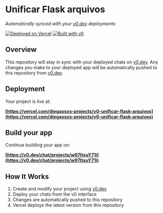 # Unificar Flask arquivos

*Automatically synced with your [v0.dev](https://v0.dev) deployments*

[![Deployed on Vercel](https://img.shields.io/badge/Deployed%20on-Vercel-black?style=for-the-badge&logo=vercel)](https://vercel.com/diegaosxs-projects/v0-unificar-flask-arquivos)
[![Built with v0](https://img.shields.io/badge/Built%20with-v0.dev-black?style=for-the-badge)](https://v0.dev/chat/projects/w97ItxuY71i)

## Overview

This repository will stay in sync with your deployed chats on [v0.dev](https://v0.dev).
Any changes you make to your deployed app will be automatically pushed to this repository from [v0.dev](https://v0.dev).

## Deployment

Your project is live at:

**[https://vercel.com/diegaosxs-projects/v0-unificar-flask-arquivos](https://vercel.com/diegaosxs-projects/v0-unificar-flask-arquivos)**

## Build your app

Continue building your app on:

**[https://v0.dev/chat/projects/w97ItxuY71i](https://v0.dev/chat/projects/w97ItxuY71i)**

## How It Works

1. Create and modify your project using [v0.dev](https://v0.dev)
2. Deploy your chats from the v0 interface
3. Changes are automatically pushed to this repository
4. Vercel deploys the latest version from this repository
